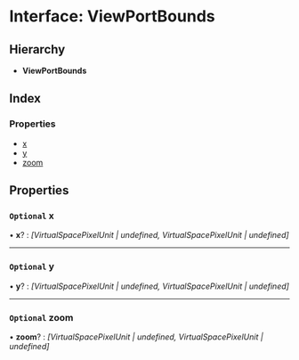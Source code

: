 # Interface: ViewPortBounds

## Hierarchy

- **ViewPortBounds**

## Index

### Properties

- [x](viewportbounds.md#optional-x)
- [y](viewportbounds.md#optional-y)
- [zoom](viewportbounds.md#optional-zoom)

## Properties

### `Optional` x

• **x**? : _[VirtualSpacePixelUnit | undefined, VirtualSpacePixelUnit | undefined]_

---

### `Optional` y

• **y**? : _[VirtualSpacePixelUnit | undefined, VirtualSpacePixelUnit | undefined]_

---

### `Optional` zoom

• **zoom**? : _[VirtualSpacePixelUnit | undefined, VirtualSpacePixelUnit | undefined]_
